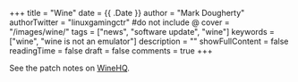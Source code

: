 +++
title = "Wine"
date = {{ .Date }}
author = "Mark Dougherty"
authorTwitter = "linuxgamingctr" #do not include @
cover = "/images/wine/"
tags = ["news", "software update", "wine"]
keywords = ["wine", "wine is not an emulator"]
description = ""
showFullContent = false
readingTime = false
draft = false
comments = true
+++


See the patch notes on [WineHQ]().
